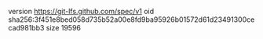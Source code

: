 version https://git-lfs.github.com/spec/v1
oid sha256:3f451e8bed058d735b52a00e8fd9ba95926b01572d61d23491300cecad981bb3
size 19596
